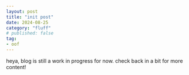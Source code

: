 ```yaml
---
layout: post
title: "init post"
date: 2024-08-25
category: "fluff"
# published: false
tag:
- oof
---
```


<!-- ## total blog
***
### very amaze
sugoi content much wow, have a profile pic sample

![profile](/assets/res/2024-08-25-test/profiletest.png) -->

heya, blog is still a work in progress for now. check back in a bit for more content!